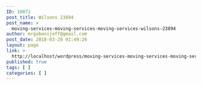 ```yaml
---
ID: 10071
post_title: Wilsons 23894
post_name: >
  moving-services-moving-services-moving-services-wilsons-23894
author: mrgabonijeff@gmail.com
post_date: 2018-03-28 01:49:26
layout: page
link: >
  http://localhost/wordpress/moving-services-moving-services-moving-services-wilsons-23894/
published: true
tags: [ ]
categories: [ ]
---
```

